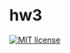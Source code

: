 # hw3

[![MIT license](https://img.shields.io/badge/license-MIT-blue.svg)](https://github.com/Scuuter/fp-homework/blob/master/hw3/LICENSE)
